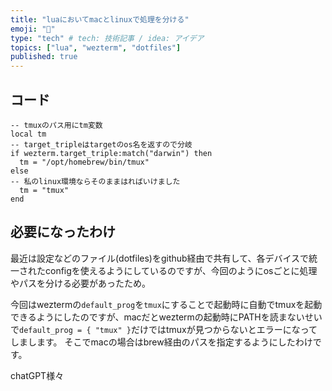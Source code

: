 ```yaml
---
title: "luaにおいてmacとlinuxで処理を分ける"
emoji: "🌙"
type: "tech" # tech: 技術記事 / idea: アイデア
topics: ["lua", "wezterm", "dotfiles"]
published: true
---
```


## コード

```lua: wezterm.lua
-- tmuxのパス用にtm変数
local tm
-- target_tripleはtargetのos名を返すので分岐
if wezterm.target_triple:match("darwin") then
  tm = "/opt/homebrew/bin/tmux"
else
-- 私のlinux環境ならそのままはればいけました
  tm = "tmux"
end
```

## 必要になったわけ

最近は設定などのファイル(dotfiles)をgithub経由で共有して、各デバイスで統一されたconfigを使えるようにしているのですが、今回のようにosごとに処理やパスを分ける必要があったため。

今回はweztermの`default_prog`を`tmux`にすることで起動時に自動でtmuxを起動できるようにしたのですが、macだとweztermの起動時にPATHを読まないせいで`default_prog = { "tmux" }`だけではtmuxが見つからないとエラーになってしまします。
そこでmacの場合はbrew経由のパスを指定するようにしたわけです。

chatGPT様々
